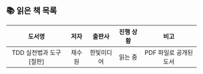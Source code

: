 ## 📚 읽은 책 목록

| 도서명  | 저자    | 출판사  | 진행 상황 | 비고 |
|:---:|:---:|:---:|:---:|:---:|
| TDD 실천법과 도구 [절판] | 채수원 | 한빛미디어 | 읽는 중 | PDF 파일로 공개된 도서 |



